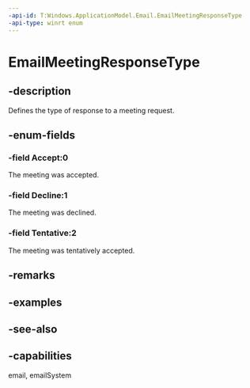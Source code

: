 ```yaml
---
-api-id: T:Windows.ApplicationModel.Email.EmailMeetingResponseType
-api-type: winrt enum
---
```


<!-- Enumeration syntax
public enum Windows.ApplicationModel.Email.EmailMeetingResponseType : int
-->

# EmailMeetingResponseType

## -description
Defines the type of response to a meeting request.

## -enum-fields
### -field Accept:0
The meeting was accepted.

### -field Decline:1
The meeting was declined.

### -field Tentative:2
The meeting was tentatively accepted.


## -remarks

## -examples

## -see-also
## -capabilities
email, emailSystem
